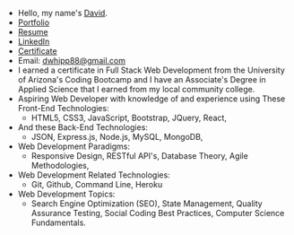 - Hello, my name's [David](https://www.linkedin.com/in/david-w-079841213/).
- [Portfolio](https://splendid-ganache-f82581.netlify.app/)
- [Resume](https://docs.google.com/document/d/1Jy9tSvL4Vz3kQSIqHS7sitXvs6f2Jhyd17FMgox3Qpo/edit?usp=sharing)
- [LinkedIn](https://www.linkedin.com/in/david-w-079841213/)
- [Certificate](https://www.credly.com/badges/39d6e296-4e33-46b5-9f74-2d47b65b4ed3/public_url)
- Email: dwhipp88@gmail.com
- I earned a certificate in Full Stack Web Development from the University of Arizona's Coding Bootcamp and I have an Associate's Degree in Applied Science that I earned from my local community college. 
- Aspiring Web Developer with knowledge of and experience using These Front-End Technologies:
  - HTML5, CSS3, JavaScript, Bootstrap, JQuery, React,
- And these Back-End Technologies:
  - JSON, Express.js, Node.js, MySQL, MongoDB, 
- Web Development Paradigms:
  - Responsive Design, RESTful API's, Database Theory, Agile Methodologies,
- Web Development Related Technologies:
  - Git, Github, Command Line, Heroku 
- Web Development Topics: 
  - Search Engine Optimization (SEO), State Management, Quality Assurance Testing, Social Coding Best Practices, Computer Science Fundamentals.

<!---
D-Whipp/D-Whipp is a ✨ special ✨ repository because its `README.md` (this file) appears on your GitHub profile.
You can click the Preview link to take a look at your changes.
--->
